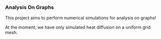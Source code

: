 ### Analysis On Graphs 

This project aims to perform numerical simulations for analysis on graphs!

At the moment, we have only simulated heat diffusion on a uniform grid mesh.